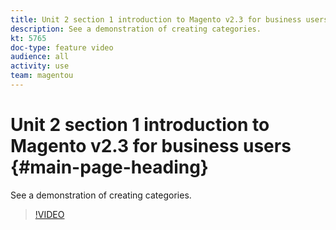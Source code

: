 ```yaml
---
title: Unit 2 section 1 introduction to Magento v2.3 for business users
description: See a demonstration of creating categories.
kt: 5765
doc-type: feature video
audience: all
activity: use
team: magentou
---
```


# Unit 2 section 1 introduction to Magento v2.3 for business users {#main-page-heading}

See a demonstration of creating categories.

>[!VIDEO](https://video.tv.adobe.com/v/35950?quality=12&learn=on)